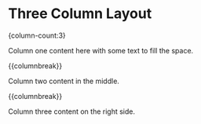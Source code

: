 # Three Column Layout

{column-count:3}

Column one content here with some text to fill the space.

{{columnbreak}}

Column two content in the middle.

{{columnbreak}}

Column three content on the right side.
